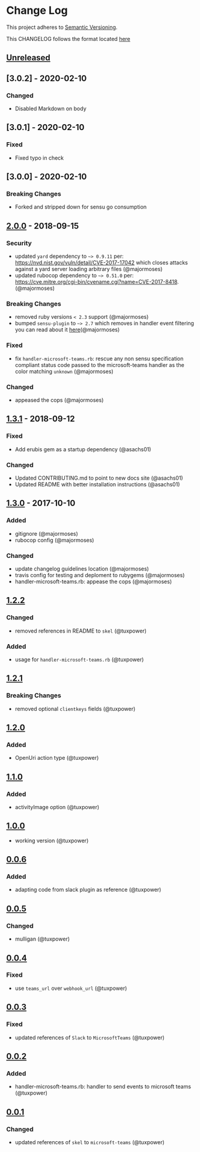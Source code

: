 # Change Log

This project adheres to [Semantic Versioning](http://semver.org/).

This CHANGELOG follows the format located [here](https://github.com/sensu-plugins/community/blob/master/HOW_WE_CHANGELOG.md)

## [Unreleased]

## [3.0.2] - 2020-02-10

### Changed
- Disabled Markdown on body

## [3.0.1] - 2020-02-10

### Fixed
- Fixed typo in check

## [3.0.0] - 2020-02-10
### Breaking Changes
- Forked and stripped down for sensu go consumption

## [2.0.0] - 2018-09-15
### Security
- updated `yard` dependency to `~> 0.9.11` per: https://nvd.nist.gov/vuln/detail/CVE-2017-17042 which closes attacks against a yard server loading arbitrary files (@majormoses)
- updated rubocop dependency to `~> 0.51.0` per: https://cve.mitre.org/cgi-bin/cvename.cgi?name=CVE-2017-8418. (@majormoses)

### Breaking Changes
- removed ruby versions `< 2.3` support (@majormoses)
- bumped `sensu-plugin` to `~> 2.7` which removes in handler event filtering you can read about it  [here](https://github.com/sensu-plugins/sensu-plugin/blob/master/CHANGELOG.md#v145---2017-03-07)(@majormoses)

### Fixed
- fix `handler-microsoft-teams.rb`: rescue any non sensu specification compliant status code passed to the microsoft-teams handler as the color matching `unknown` (@majormoses)

### Changed
- appeased the cops (@majormoses)

## [1.3.1] - 2018-09-12
### Fixed
- Add erubis gem as a startup dependency (@asachs01)

### Changed
- Updated CONTRIBUTING.md to point to new docs site (@asachs01)
- Updated README with better installation instructions (@asachs01)

## [1.3.0] - 2017-10-10
### Added
- gitignore (@majormoses)
- rubocop config (@majormoses)

### Changed
- update changelog guidelines location (@majormoses)
- travis config for testing and deploment to rubygems (@majormoses)
- handler-microsoft-teams.rb: appease the cops (@majormoses)

## [1.2.2]
### Changed
- removed references in README to `skel` (@tuxpower)

### Added
- usage for  `handler-microsoft-teams.rb` (@tuxpower)

## [1.2.1]
### Breaking Changes
- removed optional `clientkeys` fields (@tuxpower)

## [1.2.0]
### Added
- OpenUri action type (@tuxpower)

## [1.1.0]
### Added
- activityImage option (@tuxpower)

## [1.0.0]
- working version (@tuxpower)

## [0.0.6]
### Added
- adapting code from slack plugin as reference (@tuxpower)

## [0.0.5]
### Changed
- mulligan (@tuxpower)

## [0.0.4]
### Fixed
- use `teams_url` over `webhook_url` (@tuxpower)

## [0.0.3]
### Fixed
- updated references of `Slack` to `MicrosoftTeams` (@tuxpower)

## [0.0.2]
### Added
- handler-microsoft-teams.rb: handler to send events to microsoft teams (@tuxpower)

## [0.0.1]
### Changed
- updated references of `skel` to `microsoft-teams` (@tuxpower)


[Unreleased]: https://github.com/sensu-plugins/sensu-plugins-microsoft-teams/compare/2.0.0...HEAD
[2.0.0]: https://github.com/sensu-plugins/sensu-plugins-microsoft-teams/compare/1.3.1...2.0.0
[1.3.1]: https://github.com/sensu-plugins/sensu-plugins-microsoft-teams/compare/1.3.0...1.3.1
[1.3.0]: https://github.com/sensu-plugins/sensu-plugins-microsoft-teams/compare/v1.2.2...1.3.0
[1.2.2]: https://github.com/sensu-plugins/sensu-plugins-microsoft-teams/compare/v1.2.1...v1.2.2
[1.2.1]: https://github.com/sensu-plugins/sensu-plugins-microsoft-teams/compare/v1.2.0...v1.2.1
[1.2.0]: https://github.com/sensu-plugins/sensu-plugins-microsoft-teams/compare/v1.1.0...v1.2.0
[1.1.0]: https://github.com/sensu-plugins/sensu-plugins-microsoft-teams/compare/v1.0.0...v1.1.0
[1.0.0]: https://github.com/sensu-plugins/sensu-plugins-microsoft-teams/compare/v0.0.6...v1.0.0
[0.0.6]: https://github.com/sensu-plugins/sensu-plugins-microsoft-teams/compare/v0.0.5...v0.0.6
[0.0.5]: https://github.com/sensu-plugins/sensu-plugins-microsoft-teams/compare/v0.0.4...v0.0.5
[0.0.4]: https://github.com/sensu-plugins/sensu-plugins-microsoft-teams/compare/v0.0.3...v0.0.4
[0.0.3]: https://github.com/sensu-plugins/sensu-plugins-microsoft-teams/compare/v0.0.1...v0.0.3
[0.0.2]: https://github.com/sensu-plugins/sensu-plugins-microsoft-teams/compare/v0.0.1...v0.0.2
[0.0.1]: https://github.com/sensu-plugins/sensu-plugins-microsoft-teams/compare/0b2d68b64a3d100c10da5e4cfce42206b9f22250...v0.0.1
